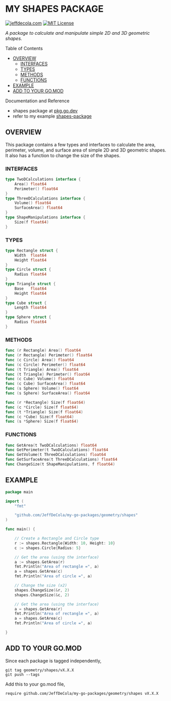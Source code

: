 # MY SHAPES PACKAGE

[![jeffdecola.com](https://img.shields.io/badge/website-jeffdecola.com-blue)](https://jeffdecola.com)
[![MIT License](https://img.shields.io/:license-mit-blue.svg)](https://jeffdecola.mit-license.org)

_A package to calculate and manipulate simple 2D and 3D geometric shapes._

Table of Contents

* [OVERVIEW](https://github.com/JeffDeCola/my-go-packages/tree/master/geometry/shapes#overview)
  * [INTERFACES](https://github.com/JeffDeCola/my-go-packages/tree/master/geometry/shapes#interfaces)
  * [TYPES](https://github.com/JeffDeCola/my-go-packages/tree/master/geometry/shapes#types)
  * [METHODS](https://github.com/JeffDeCola/my-go-packages/tree/master/geometry/shapes#methods)
  * [FUNCTIONS](https://github.com/JeffDeCola/my-go-packages/tree/master/geometry/shapes#functions)
* [EXAMPLE](https://github.com/JeffDeCola/my-go-packages/tree/master/geometry/shapes#example)
* [ADD TO YOUR GO.MOD](https://github.com/JeffDeCola/my-go-packages/tree/master/geometry/shapes#add-to-your-gomod)

Documentation and Reference

* shapes package at
  [pkg.go.dev](https://pkg.go.dev/github.com/JeffDeCola/my-go-packages/geometry/shapes)
* refer to my example
  [shapes-package](https://github.com/JeffDeCola/my-go-examples/tree/master/functions-methods-interfaces/interfaces/shapes-package)

## OVERVIEW

This package contains a few types and interfaces to calculate the area, perimeter,
volume, and surface area of simple 2D and 3D geometric shapes. It also has a function
to change the size of the shapes.

### INTERFACES

```go
type TwoDCalculations interface {
    Area() float64
    Perimeter() float64
}
type ThreeDCalculations interface {
    Volume() float64
    SurfaceArea() float64
}
type ShapeManipulations interface {
    Size(f float64)
}
```

### TYPES

```go
type Rectangle struct {
    Width  float64
    Height float64
}
type Circle struct {
    Radius float64
}
type Triangle struct {
    Base   float64
    Height float64
}
type Cube struct {
    Length float64
}
type Sphere struct {
    Radius float64
}

```

### METHODS

```go
func (r Rectangle) Area() float64
func (r Rectangle) Perimeter() float64
func (c Circle) Area() float64
func (c Circle) Perimeter() float64
func (t Triangle) Area() float64
func (t Triangle) Perimeter() float64
func (c Cube) Volume() float64
func (c Cube) SurfaceArea() float64
func (s Sphere) Volume() float64
func (s Sphere) SurfaceArea() float64
```

```go
func (r *Rectangle) Size(f float64)
func (c *Circle) Size(f float64)
func (t *Triangle) Size(f float64)
func (c *Cube) Size(f float64)
func (s *Sphere) Size(f float64)
```

### FUNCTIONS

```go
func GetArea(t TwoDCalculations) float64
func GetPerimeter(t TwoDCalculations) float64
func GetVolume(t ThreeDCalculations) float64
func GetSurfaceArea(t ThreeDCalculations) float64
func ChangeSize(t ShapeManipulations, f float64)
```

## EXAMPLE

```go
package main

import (
    "fmt"

    "github.com/JeffDeCola/my-go-packages/geometry/shapes"
)

func main() {

    // Create a Rectangle and Circle type
    r := shapes.Rectangle{Width: 10, Height: 10}
    c := shapes.Circle{Radius: 5}

    // Get the area (using the interface)
    a := shapes.GetArea(r)
    fmt.Println("Area of rectangle =", a)
    a = shapes.GetArea(c)
    fmt.Println("Area of circle =", a)

    // Change the size (x2)
    shapes.ChangeSize(&r, 2)
    shapes.ChangeSize(&c, 2)

    // Get the area (using the interface)
    a = shapes.GetArea(r)
    fmt.Println("Area of rectangle =", a)
    a = shapes.GetArea(c)
    fmt.Println("Area of circle =", a)

}
```

## ADD TO YOUR GO.MOD

Since each package is tagged independently,

```text
git tag geometry/shapes/vX.X.X
git push --tags
```

Add this to your go.mod file,

```text
require github.com/JeffDeCola/my-go-packages/geometry/shapes vX.X.X
```

